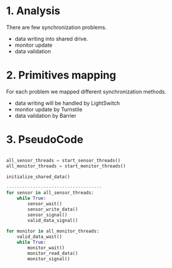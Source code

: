 # 1. Analysis

There are few synchronization problems. 

- data writing into shared drive. 
- monitor update
- data validation

# 2. Primitives mapping

For each problem we mapped different synchronization methods.

- data writing will be handled by LightSwitch
- monitor update by Turnstile
- data validation by Barrier

# 3. PseudoCode

``` python

all_sensor_threads = start_sensor_threads()
all_monitor_threads = start_monitor_threads()

initialize_shared_data()

------------------------------------
for sensor in all_sensor_threads:
    while True:
        sensor_wait()
        sensor_write_data()
        sensor_signal()
        valid_data_signal()
        
for monitor in all_monitor_threads:
    valid_data_wait()
    while True: 
        monitor_wait()
        monitor_read_data()
        monitor_signal()      
   
```     